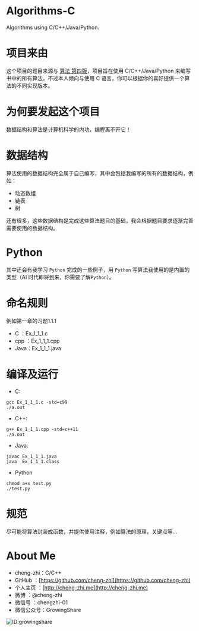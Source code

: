 # Algorithms-C
Algorithms using C/C++/Java/Python.

# 项目来由

这个项目的题目来源与 [算法 第四版](https://book.douban.com/subject/19952400/)，项目旨在使用 C/C++/Java/Python 来编写书中的所有算法，不过本人倾向与使用 C 语言，你可以根据你的喜好提供一个算法的不同实现版本。

# 为何要发起这个项目

数据结构和算法是计算机科学的内功，编程离不开它！

# 数据结构

算法使用的数据结构完全属于自己编写，其中会包括我编写的所有的数据结构，例如：
- 动态数组
- 链表
- 树

还有很多，这些数据结构是完成这些算法题目的基础，我会根据题目要求逐渐完善需要使用的数据结构。

# Python
其中还会有我学习 `Python` 完成的一些例子，用 `Python` 写算法我使用的是内置的类型（AI 时代即将到来，你需要了解`Python`）。

# 命名规则

例如第一章的习题1.1.1

- C   ：Ex_1_1_1.c
- cpp ：Ex_1_1_1.cpp
- Java：Ex_1_1_1.java

# 编译及运行
- C:
```
gcc Ex_1_1_1.c -std=c99 
./a.out
```
- C++:
```
g++ Ex_1_1_1.cpp -std=c++11
./a.out
```

- Java:
```
javac Ex_1_1_1.java
java  Ex_1_1_1.class
```

- Python
```
chmod a+x test.py
./test.py
```

# 规范
尽可能将算法封装成函数，并提供使用注释，例如算法的原理，关键点等...

# About Me
- cheng-zhi：C/C++
- GitHub   ：[https://github.com/cheng-zhi](https://github.com/cheng-zhi)
- 个人主页 ：[http://cheng-zhi.me](http://cheng-zhi.me)
- 微博     ：@cheng-zhi
- 微信号   ：chengzhi-01
- 微信公众号：GrowingShare

![ID:growingshare](http://cheng-zhi.me/images/wechart.jpg)
